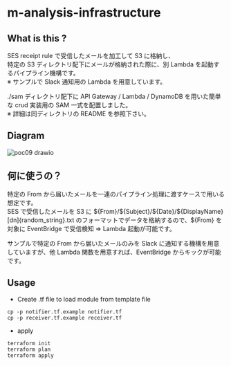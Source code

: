 # m-analysis-infrastructure

## What is this ?

SES receipt rule で受信したメールを加工して S3 に格納し、  
特定の S3 ディレクトリ配下にメールが格納された際に、別 Lambda を起動するパイプライン機構です。  
※ サンプルで Slack 通知用の Lambda を用意しています。　　

./sam ディレクトリ配下に API Gateway / Lambda / DynamoDB を用いた簡単な crud 実装用の SAM 一式を配置しました。   
※ 詳細は同ディレクトリの README を参照下さい。　　

## Diagram

![poc09 drawio](https://user-images.githubusercontent.com/46625712/228535505-69ba9c9e-f568-4e8b-b52b-f2ebf1cb2944.png)

## 何に使うの？

特定の From から届いたメールを一連のパイプライン処理に渡すケースで用いる想定です。  
SES で受信したメールを S3 に \${From}/\${Subject}/\${Date}/\${DisplayName}[dn]{random_string}.txt のフォーマットでデータを格納するので、\${From} を対象に EventBridge で受信検知 ⇒ Lambda 起動が可能です。  

サンプルで特定の From から届いたメールのみを Slack に通知する機構を用意していますが、他 Lambda 関数を用意すれば、EventBridge からキックが可能です。

## Usage

- Create .tf file to load module from template file
```
cp -p notifier.tf.example notifier.tf
cp -p receiver.tf.example receiver.tf
```

- apply

```
terraform init
terraform plan
terraform apply
```